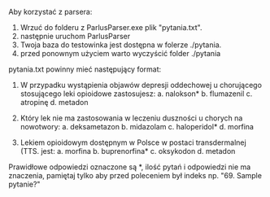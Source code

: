 Aby korzystać z parsera:
1. Wrzuć do folderu z ParlusParser.exe plik "pytania.txt".
2. następnie uruchom ParlusParser
3. Twoja baza do testowinka jest dostępna w folerze ./pytania.
4. przed ponownym użyciem warto wyczyścić folder ./pytania

pytania.txt powinny mieć następujący format:


1. W przypadku wystąpienia objawów depresji oddechowej u chorującego stosującego leki opioidowe zastosujesz:
a. nalokson*
b. flumazenil
c. atropinę
d. metadon 

2. Który lek nie ma zastosowania w leczeniu duszności u chorych na nowotwory:
a. deksametazon
b. midazolam
c. haloperidol*
d. morfina

3. Lekiem opioidowym dostępnym w Polsce w postaci transdermalnej (TTS. jest: 
a. morfina
b. buprenorfina*
c. oksykodon
d. metadon

Prawidłowe odpowiedzi oznaczone są *, ilość pytań i odpowiedzi nie ma znaczenia, pamiętaj tylko aby przed poleceniem był indeks np. "69. Sample pytanie?"
